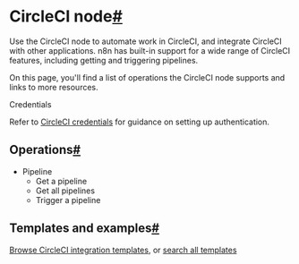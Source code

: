 [](https://github.com/n8n-io/n8n-docs/edit/main/docs/integrations/builtin/app-nodes/n8n-nodes-base.circleci.md "Edit this page")

# CircleCI node[#](#circleci-node "Permanent link")

Use the CircleCI node to automate work in CircleCI, and integrate CircleCI with other applications. n8n has built-in support for a wide range of CircleCI features, including getting and triggering pipelines.

On this page, you'll find a list of operations the CircleCI node supports and links to more resources.

Credentials

Refer to [CircleCI credentials](../../credentials/circleci/) for guidance on setting up authentication.

## Operations[#](#operations "Permanent link")

*   Pipeline
    *   Get a pipeline
    *   Get all pipelines
    *   Trigger a pipeline

## Templates and examples[#](#templates-and-examples "Permanent link")

[Browse CircleCI integration templates](https://n8n.io/integrations/circleci/), or [search all templates](https://n8n.io/workflows/)